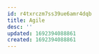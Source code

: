 ```yaml
---
id: r4txrczm7ss39ue6amr4dqb
title: Agile
desc: ''
updated: 1692394088861
created: 1692394088861
---
```

